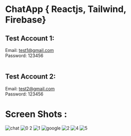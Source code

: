 # ChatApp { Reactjs, Tailwind, Firebase}

 ## Test Account 1:
   Email: test1@gmail.com<br>
   Password: 123456<br><br>
## Test Account 2:
   Email: test2@gmail.com<br>
   Password: 123456<br>

# Screen Shots :

![chat](https://github.com/Abir-Hasan-Al-amin/ChatApp-Reactjs/assets/140844292/6701b62b-4125-4b74-a430-097c206eca32)
![0 2](https://github.com/Abir-Hasan-Al-amin/ChatApp-Reactjs/assets/140844292/0981692a-caa7-4714-81c8-c1633ca40742)
![1](https://github.com/Abir-Hasan-Al-amin/ChatApp-Reactjs/assets/140844292/639a2023-25d7-46e5-8ae0-fd833fc2f177)
![google](https://github.com/Abir-Hasan-Al-amin/ChatApp-Reactjs/assets/140844292/d1d47ff3-991f-475b-bdab-dcd232b2fb60)
![2](https://github.com/Abir-Hasan-Al-amin/ChatApp-Reactjs/assets/140844292/e5b79010-4c74-4402-861c-0edbbbb6d06a)
![4](https://github.com/Abir-Hasan-Al-amin/ChatApp-Reactjs/assets/140844292/6afd9330-3b12-4fed-babc-21726751fdff)
![5](https://github.com/Abir-Hasan-Al-amin/ChatApp-Reactjs/assets/140844292/8f12d1d2-a7c4-4e8b-89ea-c0c5a3f0b3f9)
